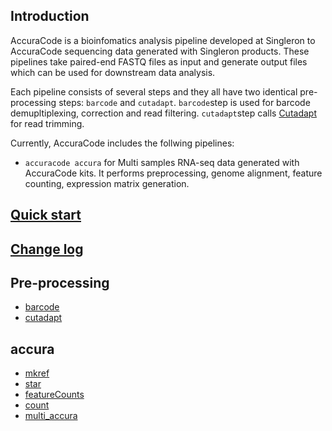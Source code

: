 ## Introduction
AccuraCode is a bioinfomatics analysis pipeline developed at Singleron to AccuraCode sequencing data generated with Singleron products. These pipelines take paired-end FASTQ files as input and generate output files which can be used for downstream data analysis.

Each pipeline consists of several steps and they all have two identical pre-processing steps: `barcode` and `cutadapt`. `barcode`step is used for barcode demupltiplexing, correction and read filtering. `cutadapt`step calls [Cutadapt](https://cutadapt.readthedocs.io/en/stable/) for read trimming.

Currently, AccuraCode includes the follwing pipelines:

- `accuracode accura` for Multi samples RNA-seq data generated with AccuraCode kits. It performs preprocessing, genome alignment, feature counting, expression matrix generation.



## [Quick start](quick_start.md)

## [Change log](CHANGELOG.md)

## Pre-processing

- [barcode](tools/barcode.md)
- [cutadapt](tools/cutadapt.md)

## accura
- [mkref](accura/mkref.md)
- [star](accura/star.md)
- [featureCounts](tools/featureCounts.md)
- [count](tools/count.md)
- [multi_accura](accura/multi_accura.md)
